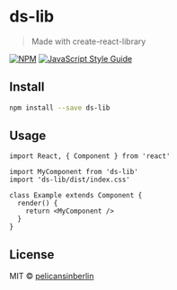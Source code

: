 # ds-lib

> Made with create-react-library

[![NPM](https://img.shields.io/npm/v/ds-lib.svg)](https://www.npmjs.com/package/ds-lib) [![JavaScript Style Guide](https://img.shields.io/badge/code_style-standard-brightgreen.svg)](https://standardjs.com)

## Install

```bash
npm install --save ds-lib
```

## Usage

```tsx
import React, { Component } from 'react'

import MyComponent from 'ds-lib'
import 'ds-lib/dist/index.css'

class Example extends Component {
  render() {
    return <MyComponent />
  }
}
```

## License

MIT © [pelicansinberlin](https://github.com/pelicansinberlin)
